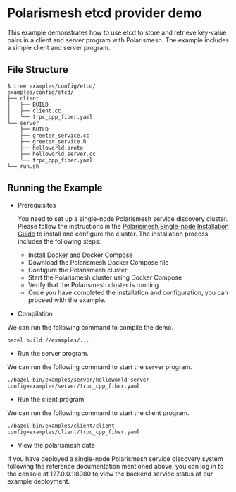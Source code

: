 # Polarismesh etcd provider demo

This example demonstrates how to use etcd to store and retrieve key-value pairs in a client and server program with Polarismesh. The example includes a simple client and server program.

## File Structure

```shell
$ tree examples/config/etcd/
examples/config/etcd/
├── client
│   ├── BUILD
│   ├── client.cc
│   └── trpc_cpp_fiber.yaml
└── server
    ├── BUILD
    ├── greeter_service.cc
    ├── greeter_service.h
    ├── helloworld.proto
    ├── helloworld_server.cc
    └── trpc_cpp_fiber.yaml
└── run.sh
```
## Running the Example

* Prerequisites

  You need to set up a single-node Polarismesh service discovery cluster. Please follow the instructions in the [Polarismesh Single-node Installation Guide](https://polarismesh.cn/docs/) to install and configure the cluster. The installation process includes the following steps:

  - Install Docker and Docker Compose
  - Download the Polarismesh Docker Compose file
  - Configure the Polarismesh cluster
  - Start the Polarismesh cluster using Docker Compose
  - Verify that the Polarismesh cluster is running
  - Once you have completed the installation and configuration, you can proceed with the example.

* Compilation

We can run the following command to compile the demo.

```shell
bazel build //examples/...
```

*  Run the server program.

We can run the following command to start the server program.

```shell
./bazel-bin/examples/server/helloworld_server --config=examples/server/trpc_cpp_fiber.yaml
```

* Run the client program

We can run the following command to start the client program.

```shell
./bazel-bin/examples/client/client --config=examples/client/trpc_cpp_fiber.yaml
```

* View the polarismesh data

If you have deployed a single-node Polarismesh service discovery system following the reference documentation mentioned above, you can log in to the console at 127.0.0.1:8080 to view the backend service status of our example deployment.
